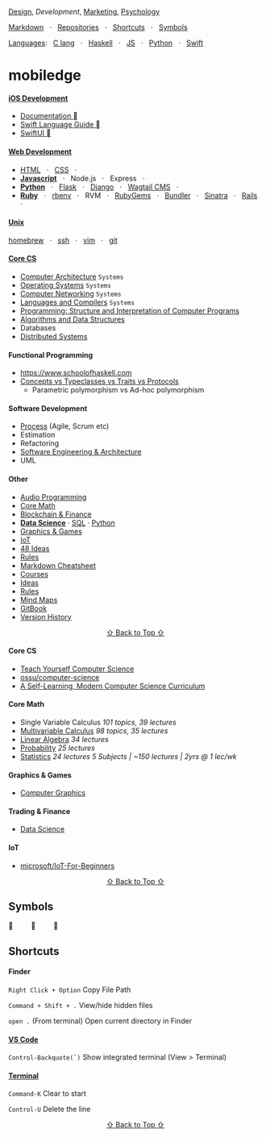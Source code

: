 [Design](https://github.com/mobilege/design/blob/master/README.md), 
*Development*, 
[Marketing](https://github.com/mobilege/marketing/blob/master/README.md),
[Psychology](https://github.com/mobilege/psychology/blob/master/README.md)

[Markdown](https://github.com/mobilege/mobilege.github.io/blob/master/markdown.md) &nbsp; · &nbsp;
[Repositories](https://github.com/mobilege?tab=repositories) &nbsp; · &nbsp;
[Shortcuts](#shortcuts) &nbsp; · &nbsp;
[Symbols](#symbols)

[Languages](https://github.com/mobilege/mobilege.github.io/blob/master/languages.md):  &nbsp;
[C lang](https://github.com/mobilege/computer-architecture/blob/master/c-programming.md) &nbsp; · &nbsp;
[Haskell](https://github.com/mobilege/haskell/blob/master/README.md) &nbsp; · &nbsp;
[JS](https://github.com/mobilege/web-development/blob/master/javascript.md) &nbsp; · &nbsp;
[Python](https://github.com/mobilege/data-science/blob/master/python.md) &nbsp; · &nbsp;
[Swift](https://github.com/mobilege/swift/blob/master/README.md)


# mobiledge

#### [iOS Development](https://github.com/mobilege/ios-development/blob/master/README.md)
- [Documentation ](https://developer.apple.com/documentation)
- [Swift Language Guide ](https://docs.swift.org/swift-book/LanguageGuide/TheBasics.html)
- [SwiftUI ](https://developer.apple.com/documentation/swiftui/)

#### [Web Development](https://github.com/mobilege/web-development/blob/master/README.md)

- [HTML](https://github.com/mobilege/web-development/blob/master/html.md) &nbsp; · &nbsp;
[CSS](https://github.com/mobilege/web-development/blob/master/css.md) &nbsp; · &nbsp;
- [**Javascript**](https://github.com/mobilege/web-development/blob/master/javascript.md) &nbsp; · &nbsp;
Node.js &nbsp; · &nbsp;
Express &nbsp; · &nbsp;
- [**Python**](https://github.com/mobiledge/data-science/blob/master/python.md) &nbsp; · &nbsp;
[Flask](https://github.com/mobilege/web-development/blob/master/flask.md#flask) &nbsp; · &nbsp;
[Django](https://github.com/mobilege/web-development/blob/master/django.md) &nbsp; · &nbsp;
[Wagtail CMS](https://github.com/wagtail/wagtail) &nbsp; · &nbsp;
- [**Ruby**](https://github.com/mobilege/web-development/blob/master/ruby.md) &nbsp; · &nbsp;
[rbenv](https://github.com/mobilege/web-development/blob/master/ruby-rbenv.md) &nbsp; · &nbsp;
RVM &nbsp; · &nbsp;
[RubyGems](https://github.com/mobilege/web-development/blob/master/ruby-rubygems.md) &nbsp; · &nbsp;
[Bundler](https://github.com/mobilege/web-development/blob/master/ruby-bundler.md) &nbsp; · &nbsp;
[Sinatra](https://github.com/mobilege/web-development/blob/master/rb-sinatra.md) &nbsp; · &nbsp;
[Rails](https://github.com/mobilege/web-development/blob/master/ruby-rails.md) &nbsp; · &nbsp;


#### [Unix](https://github.com/mobilege/unix)

[homebrew](https://github.com/mobilege/unix/blob/master/homebrew.md#homebrew) &nbsp; · &nbsp;
[ssh](https://github.com/mobilege/unix/blob/master/ssh.md) &nbsp; · &nbsp;
[vim](https://github.com/mobilege/unix/blob/master/vim.md) &nbsp; · &nbsp;
[git](https://github.com/mobilege/unix/blob/master/git.md)

#### [Core CS](#core-cs)
  - [Computer Architecture](https://github.com/mobilege/computer-architecture/blob/master/README.md) `Systems`
  - [Operating Systems](https://github.com/mobilege/operating-systems/blob/main/README.md) `Systems`
  - [Computer Networking](https://github.com/mobilege/computer-networking/blob/master/README.md) `Systems`
  - [Languages and Compilers](https://github.com/mobilege/compilers/blob/master/README.md) `Systems`
  - [Programming: Structure and Interpretation of Computer Programs](https://github.com/mobilege/sicp/blob/master/README.md)
  - [Algorithms and Data Structures](https://github.com/mobilege/algorithms)
  - Databases
  - [Distributed Systems](https://github.com/mobilege/distributed-systems/blob/master/README.md)
 
#### Functional Programming
- https://www.schoolofhaskell.com
- [Concepts vs Typeclasses vs Traits vs Protocols](https://www.youtube.com/watch?v=E-2y1qHQvTg)
  - Parametric polymorphism vs Ad-hoc polymorphism

#### Software Development
  - [Process](https://github.com/mobilege/software-development-process/blob/main/README.md) (Agile, Scrum etc)
  - Estimation
  - Refactoring
  - [Software Engineering & Architecture](https://github.com/mobilege/software-engg-arch/blob/master/README.md)
  - UML

#### Other
- [Audio Programming](https://github.com/mobilege/audio-programming/blob/main/README.md)
- [Core Math](#core-math)
- [Blockchain & Finance](#trading--finance) 
- [**Data Science**](https://github.com/mobilege/data-science/blob/master/README.md)
 · [SQL](https://github.com/mobilege/data-science/blob/master/sql.md)
 · [Python](https://github.com/mobilege/data-science/blob/master/python.md)
- [Graphics & Games](#graphics--games)
- [IoT](#iot)
- [48 Ideas](#48-ideas)
- [Rules](#rules)
- [Markdown Cheatsheet](#markdown-cheatsheet)
- [Courses](https://github.com/mobilege/mobilege.github.io/blob/master/courses.md)
- [Ideas](https://github.com/mobilege/mobilege.github.io/blob/master/ideas.md#ideas)
- [Rules](https://github.com/mobilege/mobilege.github.io/blob/master/rules.md#rules)
- [Mind Maps](https://miro.com/app/dashboard/)
- [GitBook](https://app.gitbook.com/@rabin-aapl/spaces)
- [Version History](https://github.com/mobilege/mobilege.github.io/blob/master/version-history.md)

<p align="center"><a href="#mobilege">⇧ Back to Top ⇧</a></p>

#### Core CS 
- [Teach Yourself Computer Science](https://teachyourselfcs.com/)
- [ossu/computer-science](https://github.com/ossu/computer-science)
- [A Self-Learning, Modern Computer Science Curriculum](https://functionalcs.github.io/curriculum/)

#### Core Math
- Single Variable Calculus *101 topics, 39 lectures*
- [Multivariable Calculus](https://github.com/mobilege/multivariable-calculus/blob/master/README.md) *98 topics, 35 lectures*
- [Linear Algebra](https://github.com/mobilege/linear-algebra/blob/master/README.md) *34 lectures*
- [Probability](https://github.com/mobilege/probability/blob/master/README.md) *25 lectures*
- [Statistics](https://github.com/mobilege/statistics/blob/master/README.md) *24 lectures*
*5 Subjects | ~150 lectures | 2yrs @ 1 lec/wk*


#### Graphics & Games
- [Computer Graphics](https://github.com/mobilege/computer-graphics/blob/master/README.md)


#### Trading & Finance
- [Data Science](https://github.com/mobilege/data-science/blob/master/README.md)


#### IoT
- [microsoft/IoT-For-Beginners](https://github.com/microsoft/IoT-For-Beginners)

<p align="center"><a href="#mobilege">⇧ Back to Top ⇧</a></p>


## Symbols
 &nbsp; &nbsp; &nbsp; &nbsp; 
📖 &nbsp; &nbsp; &nbsp; &nbsp; 
🎦

## Shortcuts

#### Finder

`Right Click + Option` Copy File Path

`Command + Shift + .` View/hide hidden files 

`open .` (From terminal) Open current directory in Finder

#### [VS Code](https://code.visualstudio.com/shortcuts/keyboard-shortcuts-macos.pdf) 

``Control-Backquote(`)`` Show integrated terminal (View > Terminal)

#### [Terminal](https://support.apple.com/en-ca/guide/terminal/trmlshtcts/mac)


`Command-K` Clear to start

`Control-U` Delete the line



<p align="center"><a href="#mobilege">⇧ Back to Top ⇧</a></p>
